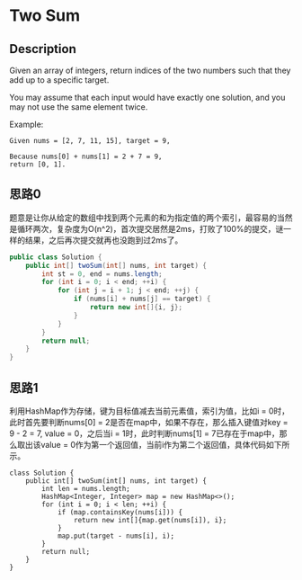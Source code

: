 # Two Sum

## Description

Given an array of integers, return indices of the two numbers such that they add up to a specific target.

You may assume that each input would have exactly one solution, and you may not use the same element twice.

Example:

```
Given nums = [2, 7, 11, 15], target = 9,

Because nums[0] + nums[1] = 2 + 7 = 9,
return [0, 1].
```

## 思路0

题意是让你从给定的数组中找到两个元素的和为指定值的两个索引，最容易的当然是循环两次，复杂度为O(n^2)，首次提交居然是2ms，打败了100%的提交，谜一样的结果，之后再次提交就再也没跑到过2ms了。

``` java
public class Solution {
    public int[] twoSum(int[] nums, int target) {
        int st = 0, end = nums.length;
        for (int i = 0; i < end; ++i) {
            for (int j = i + 1; j < end; ++j) {
                if (nums[i] + nums[j] == target) {
                    return new int[]{i, j};
                }
            }
        }
        return null;
    }
}
```


## 思路1

利用HashMap作为存储，键为目标值减去当前元素值，索引为值，比如i = 0时，此时首先要判断nums[0] = 2是否在map中，如果不存在，那么插入键值对key = 9 - 2 = 7, value = 0，之后当i = 1时，此时判断nums[1] = 7已存在于map中，那么取出该value = 0作为第一个返回值，当前i作为第二个返回值，具体代码如下所示。

```
class Solution {
    public int[] twoSum(int[] nums, int target) {
        int len = nums.length;
        HashMap<Integer, Integer> map = new HashMap<>();
        for (int i = 0; i < len; ++i) {
            if (map.containsKey(nums[i])) {
                return new int[]{map.get(nums[i]), i};
            }
            map.put(target - nums[i], i);
        }
        return null;
    }
}
```